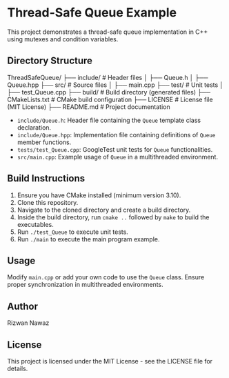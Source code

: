 # Thread-Safe Queue Example

This project demonstrates a thread-safe queue implementation in C++ using mutexes and condition variables.

## Directory Structure

ThreadSafeQueue/
├── include/ # Header files
│ ├── Queue.h
│ ├── Queue.hpp
├── src/ # Source files
│ ├── main.cpp
├── test/ # Unit tests
│ ├── test_Queue.cpp
├── build/ # Build directory (generated files)
├── CMakeLists.txt # CMake build configuration
├── LICENSE # License file (MIT License)
├── README.md # Project documentation

- `include/Queue.h`: Header file containing the `Queue` template class declaration.
- `include/Queue.hpp`: Implementation file containing definitions of `Queue` member functions.
- `tests/test_Queue.cpp`: GoogleTest unit tests for `Queue` functionalities.
- `src/main.cpp`: Example usage of `Queue` in a multithreaded environment.

## Build Instructions

1. Ensure you have CMake installed (minimum version 3.10).
2. Clone this repository.
3. Navigate to the cloned directory and create a build directory.
4. Inside the build directory, run `cmake ..` followed by `make` to build the executables.
5. Run `./test_Queue` to execute unit tests.
6. Run `./main` to execute the main program example.

## Usage

Modify `main.cpp` or add your own code to use the `Queue` class. Ensure proper synchronization in multithreaded environments.

## Author

Rizwan Nawaz

## License

This project is licensed under the MIT License - see the LICENSE file for details.

